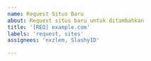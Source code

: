 ```yaml
---
name: Request Situs Baru
about: Request situs baru untuk ditambahkan
title: '[REQ] example.com'
labels: 'request, sites'
assignees: 'nxzlem, SlashyID'

---
```


<!--
Terima kasih telah melaporkan masalah!
Pastikan website yang akan direquest belum tersedia pada daftar hosts
-->
